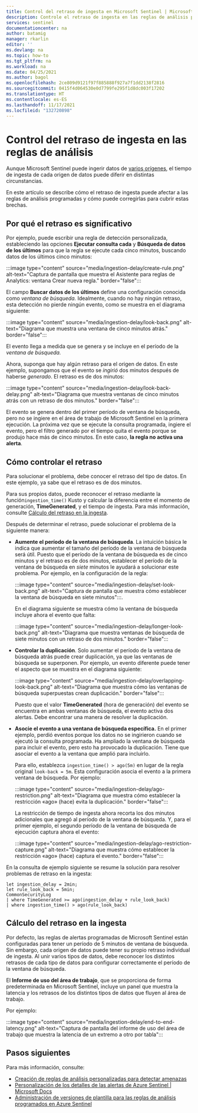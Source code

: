 ```yaml
---
title: Control del retraso de ingesta en Microsoft Sentinel | Microsoft Docs
description: Controle el retraso de ingesta en las reglas de análisis programado de Microsoft Sentinel.
services: sentinel
documentationcenter: na
author: batamig
manager: rkarlin
editor: ''
ms.devlang: na
ms.topic: how-to
ms.tgt_pltfrm: na
ms.workload: na
ms.date: 04/25/2021
ms.author: bagol
ms.openlocfilehash: 2ce809d9121f97f885888f927a7f1dd2138f2816
ms.sourcegitcommit: 0415f4d064530e0d7799fe295f1d8dc003f17202
ms.translationtype: HT
ms.contentlocale: es-ES
ms.lasthandoff: 11/17/2021
ms.locfileid: "132720898"
---
```

# <a name="handle-ingestion-delay-in-scheduled-analytics-rules"></a>Control del retraso de ingesta en las reglas de análisis

Aunque Microsoft Sentinel puede ingerir datos de [varios orígenes](connect-data-sources.md), el tiempo de ingesta de cada origen de datos puede diferir en distintas circunstancias.

En este artículo se describe cómo el retraso de ingesta puede afectar a las reglas de análisis programadas y cómo puede corregirlas para cubrir estas brechas.

## <a name="why-delay-is-significant"></a>Por qué el retraso es significativo

Por ejemplo, puede escribir una regla de detección personalizada, estableciendo las opciones **Ejecutar consulta cada** y **Búsqueda de datos de los últimos** para que la regla se ejecute cada cinco minutos, buscando datos de los últimos cinco minutos:

:::image type="content" source="media/ingestion-delay/create-rule.png" alt-text="Captura de pantalla que muestra el Asistente para reglas de Analytics: ventana Crear nueva regla." border="false":::

El campo **Buscar datos de los últimos** define una configuración conocida como *ventana de búsqueda.* Idealmente, cuando no hay ningún retraso, esta detección no pierde ningún evento, como se muestra en el diagrama siguiente:

:::image type="content" source="media/ingestion-delay/look-back.png" alt-text="Diagrama que muestra una ventana de cinco minutos atrás." border="false":::

El evento llega a medida que se genera y se incluye en el período de la *ventana de búsqueda.*

Ahora, suponga que hay algún retraso para el origen de datos. En este ejemplo, supongamos que el evento se *ingirió* dos minutos después de haberse *generado*. El retraso es de dos minutos:

:::image type="content" source="media/ingestion-delay/look-back-delay.png" alt-text="Diagrama que muestra ventanas de cinco minutos atrás con un retraso de dos minutos." border="false":::

El evento se genera dentro del primer período de ventana de búsqueda, pero no se ingiere en el área de trabajo de Microsoft Sentinel en la primera ejecución. La próxima vez que se ejecute la consulta programada, ingiere el evento, pero el filtro generado por el tiempo quita el evento porque se produjo hace más de cinco minutos. En este caso, **la regla no activa una alerta**.

## <a name="how-to-handle-delay"></a>Cómo controlar el retraso

Para solucionar el problema, debe conocer el retraso del tipo de datos. En este ejemplo, ya sabe que el retraso es de dos minutos. 

Para sus propios datos, puede reconocer el retraso mediante la función`ingestion_time()` Kusto y calcular la diferencia entre el momento de generación, **TimeGenerated**, y el tiempo de ingesta. Para más información, consulte [Cálculo del retraso en la ingesta](#calculate-ingestion-delay).

Después de determinar el retraso, puede solucionar el problema de la siguiente manera:

- **Aumente el período de la ventana de búsqueda**. La intuición básica le indica que aumentar el tamaño del período de la ventana de búsqueda será útil. Puesto que el período de la ventana de búsqueda es de cinco minutos y el retraso es de dos minutos, establecer el período de la ventana de búsqueda en *siete* minutos le ayudará a solucionar este problema. Por ejemplo, en la configuración de la regla:

    :::image type="content" source="media/ingestion-delay/set-look-back.png" alt-text="Captura de pantalla que muestra cómo establecer la ventana de búsqueda en siete minutos":::.

    En el diagrama siguiente se muestra cómo la ventana de búsqueda incluye ahora el evento que falta:

    :::image type="content" source="media/ingestion-delay/longer-look-back.png" alt-text="Diagrama que muestra ventanas de búsqueda de siete minutos con un retraso de dos minutos." border="false":::

- **Controlar la duplicación**. Solo aumentar el período de la ventana de búsqueda atrás puede crear duplicación, ya que las ventanas de búsqueda se superponen. Por ejemplo, un evento diferente puede tener el aspecto que se muestra en el diagrama siguiente:

    :::image type="content" source="media/ingestion-delay/overlapping-look-back.png" alt-text="Diagrama que muestra cómo las ventanas de búsqueda superpuestas crean duplicación." border="false":::

    Puesto que el valor **TimeGenerated** (hora de generación) del evento se encuentra en ambas ventanas de búsqueda, el evento activa dos alertas. Debe encontrar una manera de resolver la duplicación.

- **Asocie el evento a una ventana de búsqueda específica.** En el primer ejemplo, perdió eventos porque los datos no se ingirieron cuando se ejecutó la consulta programada. Ha ampliado la ventana de búsqueda para incluir el evento, pero esto ha provocado la duplicación. Tiene que asociar el evento a la ventana que amplió para incluirlo.

    Para ello, establezca `ingestion_time() > ago(5m)` en lugar de la regla original `look-back = 5m`. Esta configuración asocia el evento a la primera ventana de búsqueda. Por ejemplo:

    :::image type="content" source="media/ingestion-delay/ago-restriction.png" alt-text="Diagrama que muestra cómo establecer la restricción «ago» (hace) evita la duplicación." border="false":::

    La restricción de tiempo de ingesta ahora recorta los dos minutos adicionales que agregó al período de la ventana de búsqueda. Y, para el primer ejemplo, el segundo período de la ventana de búsqueda de ejecución captura ahora el evento:

    :::image type="content" source="media/ingestion-delay/ago-restriction-capture.png" alt-text="Diagrama que muestra cómo establecer la restricción «ago» (hace) captura el evento." border="false":::

En la consulta de ejemplo siguiente se resume la solución para resolver problemas de retraso en la ingesta:

```kusto
let ingestion_delay = 2min;
let rule_look_back = 5min;
CommonSecurityLog
| where TimeGenerated >= ago(ingestion_delay + rule_look_back)
| where ingestion_time() > ago(rule_look_back)
```


## <a name="calculate-ingestion-delay"></a>Cálculo del retraso en la ingesta

Por defecto, las reglas de alertas programadas de Microsoft Sentinel están configuradas para tener un período de 5 minutos de ventana de búsqueda. Sin embargo, cada origen de datos puede tener su propio retraso individual de ingesta. Al unir varios tipos de datos, debe reconocer los distintos retrasos de cada tipo de datos para configurar correctamente el período de la ventana de búsqueda.

El **Informe de uso del área de trabajo**, que se proporciona de forma predeterminada en Microsoft Sentinel, incluye un panel que muestra la latencia y los retrasos de los distintos tipos de datos que fluyen al área de trabajo.

Por ejemplo:

:::image type="content" source="media/ingestion-delay/end-to-end-latency.png" alt-text="Captura de pantalla del informe de uso del área de trabajo que muestra la latencia de un extremo a otro por tabla":::


## <a name="next-steps"></a>Pasos siguientes

Para más información, consulte:

- [Creación de reglas de análisis personalizadas para detectar amenazas](detect-threats-custom.md)
- [Personalización de los detalles de las alertas de Azure Sentinel | Microsoft Docs](customize-alert-details.md)
- [Administración de versiones de plantilla para las reglas de análisis programados en Azure Sentinel](manage-analytics-rule-templates.md)